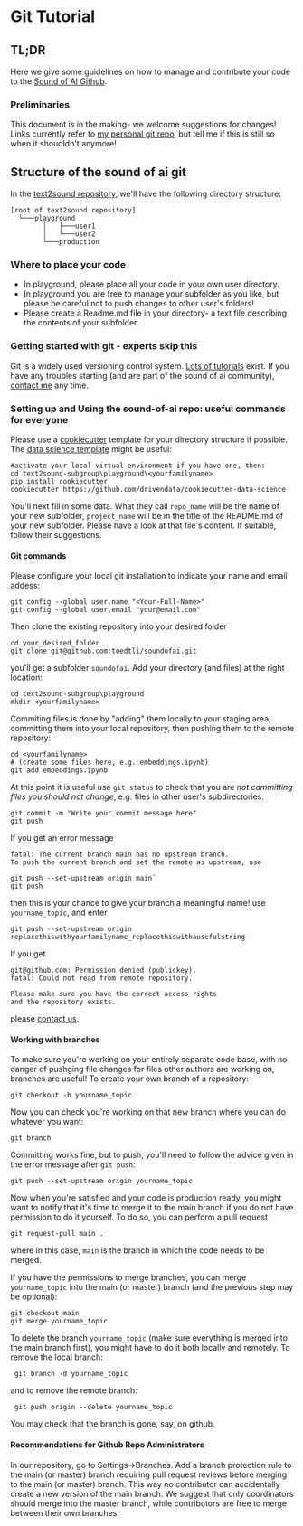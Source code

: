 # Git Tutorial
## TL;DR
Here we give some guidelines on how to manage and contribute your code to the [Sound of AI Github](https://github.com/TheSoundOfAIOSR/rg_text_to_sound).
### Preliminaries
This document is in the making- we welcome suggestions for changes! Links currently refer to [my personal git repo](https://github.com/toedtli/soundofai), but tell me if this is still so when it shoudldn't anymore!

## Structure of the sound of ai git
In the [text2sound repository](https://github.com/TheSoundOfAIOSR/rg_text_to_sound), we'll have the following directory structure:
    
    [root of text2sound repository]
      └───playground
            │   ├───user1
            │   └───user2
            └───production

### Where to place your code
- In playground, please place all your code in your own user directory. 
- In playground you are free to manage your subfolder as you like, but please be careful not to push changes to other user's folders!
- Please create a Readme.md file in your directory- a text file describing the contents of your subfolder. 

### Getting started with git - experts skip this
Git is a widely used versioning control system. [Lots of tutorials](https://www.freecodecamp.org/news/learn-the-basics-of-git-in-under-10-minutes-da548267cc91/) exist. If you have any troubles starting (and are part of the sound of ai community), [contact me](beat.toedtli@ost.ch) any time.

### Setting up and Using the sound-of-ai repo: useful commands for everyone
Please use a [cookiecutter](https://cookiecutter.readthedocs.io/en/1.7.2/) template for your directory structure if possible. The [data science template](https://drivendata.github.io/cookiecutter-data-science/) might be useful:

	#activate your local virtual environment if you have one, then:
	cd text2sound-subgroup\playground\<yourfamilyname>
	pip install cookiecutter
	cookiecutter https://github.com/drivendata/cookiecutter-data-science

You'll next fill in some data. What they call `repo_name` will be the name of your new subfolder, `project_name` will be in the title of the README.md of your new subfolder. Please have a look at that file's content. If suitable, follow their suggestions. 

#### Git commands
Please configure your local git installation to indicate your name and email addess:

    git config --global user.name "<Your-Full-Name>"
    git config --global user.email "your@email.com"

Then clone the existing repository into your desired folder

    cd your_desired_folder
    git clone git@github.com:toedtli/soundofai.git
    
you'll get a subfolder `soundofai`. Add your directory (and files) at the right location:

    cd text2sound-subgroup\playground
    mkdir <yourfamilyname>

Commiting files is done by "adding" them locally to your staging area, committing them into your local repository, then pushing them to the remote repository:

    cd <yourfamilyname>
    # (create some files here, e.g. embeddings.ipynb)
    git add embeddings.ipynb
    
At this point it is useful use `git status` to check that you are *not committing files you should not change*, e.g. files in other user's subdirectories.

    git commit -m "Write your commit message here"
    git push

If you get an error message 

    fatal: The current branch main has no upstream branch.
    To push the current branch and set the remote as upstream, use

    git push --set-upstream origin main`
    git push

then this is your chance to give your branch a meaningful name! use `yourname_topic`, and enter 
    
    git push --set-upstream origin replacethiswithyourfamilyname_replacethiswithausefulstring

If you get

    git@github.com: Permission denied (publickey).
    fatal: Could not read from remote repository.

    Please make sure you have the correct access rights
    and the repository exists.

please [contact us](beat.toedtli@ost.ch). 

#### Working with branches
To make sure you're working on your entirely separate code base, with no danger of pushging file changes for files other authors are working on, branches are useful! To create your own branch of a repository:

    git checkout -b yourname_topic

Now you can check you're working on that new branch where you can do whatever you want:

    git branch

Committing works fine, but to push, you'll need to follow the advice given in the error message after `git push`:

    git push --set-upstream origin yourname_topic

Now when you're satisfied and your code is production ready, you might want to notify that it's time to merge it to the main branch if you do not have permission to do it yourself. To do so, you can perform a pull request

    git request-pull main .

where in this case, `main` is the branch in which the code needs to be merged.  
  

If you have the permissions to merge branches, you can merge `yourname_topic` into the main (or master) branch (and the previous step may be optional):

    git checkout main
    git merge yourname_topic

To delete the branch `yourname_topic` (make sure everything is merged into the main branch first), you might have to do it both locally and remotely. To remove the local branch:

     git branch -d yourname_topic

and to remove the remote branch:
    
     git push origin --delete yourname_topic

You may check that the branch is gone, say, on github.

#### Recommendations for Github Repo Administrators
In our repository, go to Settings->Branches. Add a branch protection rule to the main (or master) branch requiring pull request reviews before merging to the main (or master) branch. This way no contributor can accidentally create a new version of the main branch. We suggest that only coordinators should  merge into the master branch, while contributors are free to merge between their own branches.
